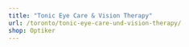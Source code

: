 ```yaml
---
title: "Tonic Eye Care & Vision Therapy"
url: /toronto/tonic-eye-care-und-vision-therapy/
shop: Optiker
---
```

